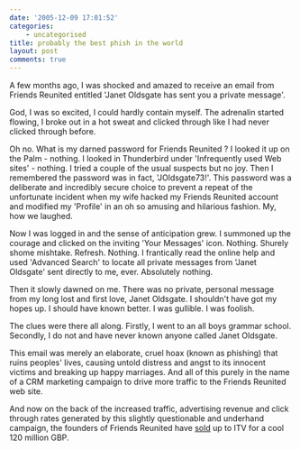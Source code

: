 ```yaml
---
date: '2005-12-09 17:01:52'
categories:
    - uncategorised
title: probably the best phish in the world
layout: post
comments: true
---
```

A few months ago, I was shocked and amazed to receive an email from
Friends Reunited entitled 'Janet Oldsgate has sent you a private
message'.

God, I was so excited, I could hardly contain myself. The adrenalin
started flowing, I broke out in a hot sweat and clicked through like I
had never clicked through before.

Oh no. What is my darned password for Friends Reunited ? I looked it up
on the Palm - nothing. I looked in Thunderbird under 'Infrequently used
Web sites' - nothing. I tried a couple of the usual suspects but no joy.
Then I remembered the password was in fact, 'JOldsgate73!'. This
password was a deliberate and incredibly secure choice to prevent a
repeat of the unfortunate incident when my wife hacked my Friends
Reunited account and modified my 'Profile' in an oh so amusing and
hilarious fashion. My, how we laughed.

Now I was logged in and the sense of anticipation grew. I summoned up
the courage and clicked on the inviting 'Your Messages' icon. Nothing.
Shurely shome mishtake. Refresh. Nothing. I frantically read the online
help and used 'Advanced Search' to locate all private messages from
'Janet Oldsgate' sent directly to me, ever. Absolutely nothing.

Then it slowly dawned on me. There was no private, personal message from
my long lost and first love, Janet Oldsgate. I shouldn't have got my
hopes up. I should have known better. I was gullible. I was foolish.

The clues were there all along. Firstly, I went to an all boys grammar
school. Secondly, I do not and have never known anyone called Janet
Oldsgate.

This email was merely an elaborate, cruel hoax (known as phishing) that
ruins peoples' lives, causing untold distress and angst to its innocent
victims and breaking up happy marriages. And all of this purely in the
name of a CRM marketing campaign to drive more traffic to the Friends
Reunited web site.

And now on the back of the increased traffic, advertising revenue and
click through rates generated by this slightly questionable and
underhand campaign, the founders of Friends Reunited have
[sold](http://news.bbc.co.uk/2/hi/business/4502550.stm) up to ITV for a
cool 120 million GBP.
